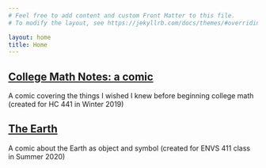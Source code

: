 ```yaml
---
# Feel free to add content and custom Front Matter to this file.
# To modify the layout, see https://jekyllrb.com/docs/themes/#overriding-theme-defaults

layout: home
title: Home
---
```


[College Math Notes: a comic](math/2020/09/13/0)
----------------------------

A comic covering the things I wished I knew before beginning college
math (created for HC 441 in Winter 2019)

[The Earth](earth/2020/08/17/0)
----------

A comic about the Earth as object and symbol (created for ENVS 411
class in Summer 2020)

